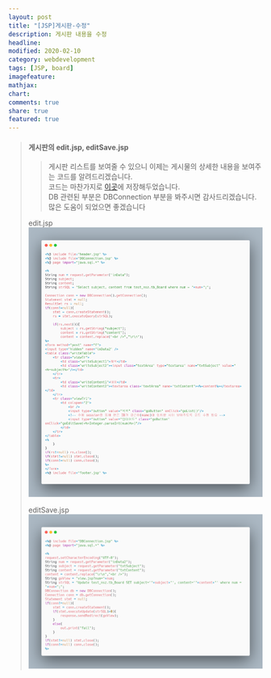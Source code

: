 ```yaml
---
layout: post
title: "[JSP]게시판-수정"
description: 게시판 내용을 수정
headline: 
modified: 2020-02-10
category: webdevelopment
tags: [JSP, board]
imagefeature: 
mathjax: 
chart: 
comments: true
share: true
featured: true
---
```

> #### 게시판의 edit.jsp, editSave.jsp  
>> 게시판 리스트를 보여줄 수 있으니 이제는 게시물의 상세한 내용을 보여주는 코드를 알려드리겠습니다.  
>> 코드는 마찬가지로 [이곳](https://github.com/NamSuJi/Web/tree/master/Board)에 저장해두었습니다.  
>> DB 관련된 부분은 DBConnection 부분을 봐주시면 감사드리겠습니다.  
>> 많은 도움이 되었으면 좋겠습니다
>
> edit.jsp
> ![img](/postimage/Board/edit.png)
>
> editSave.jsp
> ![img](/postimage/Board/editSave.png)
